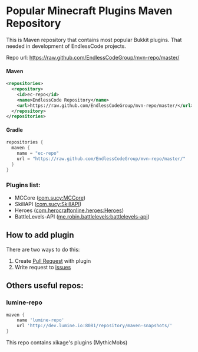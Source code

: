 # Popular Minecraft Plugins Maven Repository
This is Maven repository that contains most popular Bukkit plugins. That needed in development of EndlessCode projects.

Repo url: https://raw.github.com/EndlessCodeGroup/mvn-repo/master/

#### Maven
```xml
<repositories>
  <repository>
    <id>ec-repo</id>
    <name>EndlessCode Repository</name>
    <url>https://raw.github.com/EndlessCodeGroup/mvn-repo/master/</url>
  </repository>
</repositories>
```

#### Gradle
```groovy
repositories {
  maven {
    name = "ec-repo"
    url = "https://raw.github.com/EndlessCodeGroup/mvn-repo/master/"
  }
}
```

### Plugins list:
- MCCore ([com.sucy:MCCore](https://github.com/EndlessCodeGroup/mvn-repo/tree/master/com/sucy/MCCore))
- SkillAPI ([com.sucy:SkillAPI](https://github.com/EndlessCodeGroup/mvn-repo/tree/master/com/sucy/SkillAPI))
- Heroes ([com.herocraftonline.heroes:Heroes](https://github.com/EndlessCodeGroup/mvn-repo/tree/master/com/herocraftonline/heroes/Heroes))
- BattleLevels-API ([me.robin.battlelevels:battlelevels-api](https://github.com/EndlessCodeGroup/mvn-repo/tree/master/me/robin/battlelevels/battlelevels-api))

## How to add plugin
There are two ways to do this:
  1. Create [Pull Request](https://github.com/EndlessCodeGroup/mvn-repo/pulls) with plugin
  2. Write request to [issues](https://github.com/EndlessCodeGroup/mvn-repo/issues)

## Others useful repos:
### lumine-repo
```groovy
maven {
    name 'lumine-repo'
    url 'http://dev.lumine.io:8081/repository/maven-snapshots/'
}
```
This repo contains xikage's plugins (MythicMobs)
